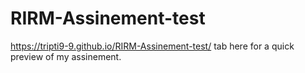# RIRM-Assinement-test
https://tripti9-9.github.io/RIRM-Assinement-test/ tab here for a quick preview of my assinement.
